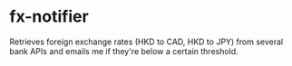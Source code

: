 # fx-notifier
Retrieves foreign exchange rates (HKD to CAD, HKD to JPY) from several bank APIs and emails me if they're below a certain threshold.
